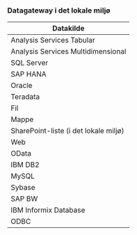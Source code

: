 ### <a name="on-premises-data-gateway"></a>Datagateway i det lokale miljø
| **Datakilde** |
| --- |
| Analysis Services Tabular |
| Analysis Services Multidimensional |
| SQL Server |
| SAP HANA |
| Oracle |
| Teradata |
| Fil |
| Mappe |
| SharePoint-liste (i det lokale miljø) |
| Web |
| OData |
| IBM DB2 |
| MySQL |
| Sybase |
| SAP BW |
| IBM Informix Database |
| ODBC |

